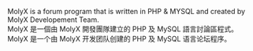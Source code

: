 MolyX is a forum program that is written in PHP & MYSQL and created by MolyX Developement Team.<br />
MolyX 是一個由 MolyX 開發團隊建立的 PHP 及 MySQL 語言討論區程式。<br />
MolyX 是一个由 MolyX 开发团队创建的 PHP 及 MySQL 语言论坛程序。